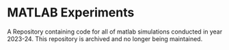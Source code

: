 # MATLAB Experiments
A Repository containing code for all of matlab simulations conducted in year 2023-24.
This repository is archived and no longer being maintained.
